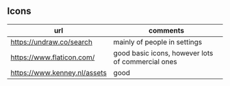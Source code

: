 ## Icons

url | comments
--- | ---
https://undraw.co/search | mainly of people in settings
https://www.flaticon.com/ | good basic icons, however lots of commercial ones
https://www.kenney.nl/assets | good 
